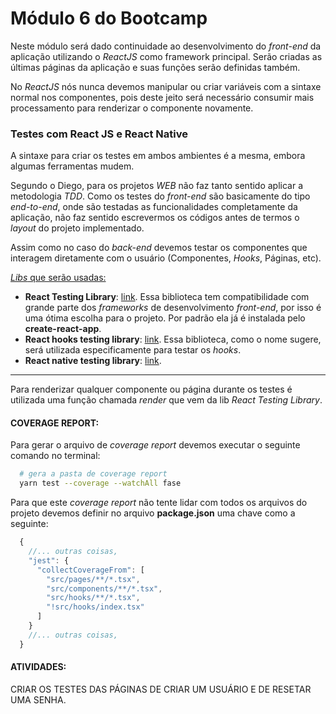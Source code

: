 # Módulo 6 do Bootcamp

Neste módulo será dado continuidade ao desenvolvimento do _front-end_ da aplicação utilizando o _ReactJS_ como framework principal. Serão criadas as últimas páginas da aplicação e suas funções serão definidas também.

No _ReactJS_ nós nunca devemos manipular ou criar variáveis com a sintaxe normal nos componentes, pois deste jeito será necessário consumir mais processamento para renderizar o componente novamente.

### Testes com React JS e React Native

A sintaxe para criar os testes em ambos ambientes é a mesma, embora algumas ferramentas mudem.

Segundo o Diego, para os projetos _WEB_ não faz tanto sentido aplicar a metodologia _TDD_. Como os testes do _front-end_ são basicamente do tipo _end-to-end_, onde são testadas as funcionalidades completamente da aplicação, não faz sentido escrevermos os códigos antes de termos o _layout_ do projeto implementado.

Assim como no caso do _back-end_ devemos testar os componentes que interagem diretamente com o usuário (Componentes, _Hooks_, Páginas, etc).

<u>_Libs_ que serão usadas:</u>

- **React Testing Library**: [link](https://testing-library.com/docs/react-testing-library/intro). Essa biblioteca tem compatibilidade com grande parte dos _frameworks_ de desenvolvimento _front-end_, por isso é uma ótima escolha para o projeto. Por padrão ela já é instalada pelo **create-react-app**.
- **React hooks testing library**: [link](https://react-hooks-testing-library.com/reference/api). Essa biblioteca, como o nome sugere, será utilizada especificamente para testar os _hooks_.
- **React native testing library**: [link](https://github.com/callstack/react-native-testing-library).

<hr>

Para renderizar qualquer componente ou página durante os testes é utilizada uma função chamada _render_ que vem da lib _React Testing Library_.

#### COVERAGE REPORT:

Para gerar o arquivo de _coverage report_ devemos executar o seguinte comando no terminal:

```bash
  # gera a pasta de coverage report
  yarn test --coverage --watchAll fase
```

Para que este _coverage report_ não tente lidar com todos os arquivos do projeto devemos definir no arquivo **package.json** uma chave como a seguinte:

```javascript
  {
    //... outras coisas,
    "jest": {
      "collectCoverageFrom": [
        "src/pages/**/*.tsx",
        "src/components/**/*.tsx",
        "src/hooks/**/*.tsx",
        "!src/hooks/index.tsx"
      ]
    }
    //... outras coisas,
  }
```

#### ATIVIDADES:

CRIAR OS TESTES DAS PÁGINAS DE CRIAR UM USUÁRIO E DE RESETAR UMA SENHA.
